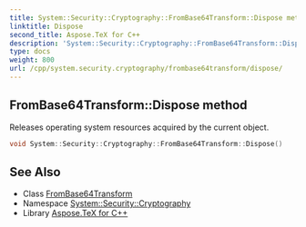 ```yaml
---
title: System::Security::Cryptography::FromBase64Transform::Dispose method
linktitle: Dispose
second_title: Aspose.TeX for C++
description: 'System::Security::Cryptography::FromBase64Transform::Dispose method. Releases operating system resources acquired by the current object in C++.'
type: docs
weight: 800
url: /cpp/system.security.cryptography/frombase64transform/dispose/
---
```

## FromBase64Transform::Dispose method


Releases operating system resources acquired by the current object.

```cpp
void System::Security::Cryptography::FromBase64Transform::Dispose()
```

## See Also

* Class [FromBase64Transform](../)
* Namespace [System::Security::Cryptography](../../)
* Library [Aspose.TeX for C++](../../../)
